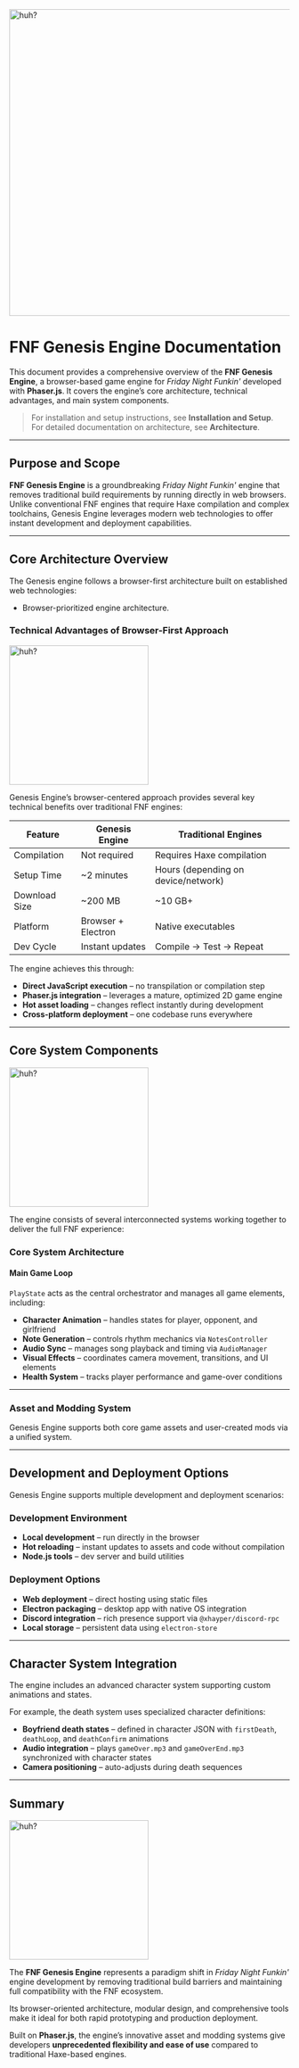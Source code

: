 <img src="https://media.discordapp.net/attachments/1380940864842629281/1382145077484458024/108_sin_titulo_20250610184943.png?ex=684b67e9&is=684a1669&hm=cfe295ea3f14fa2eb59c46c8e432a0bf27648f770ad9e3d93aa8e5fd4ee2b8bc&=&format=webp&quality=lossless&width=926&height=927" width="550" alt="huh?">

# FNF Genesis Engine Documentation

This document provides a comprehensive overview of the **FNF Genesis Engine**, a browser-based game engine for *Friday Night Funkin'* developed with **Phaser.js**. It covers the engine’s core architecture, technical advantages, and main system components.

> For installation and setup instructions, see **Installation and Setup**.  
> For detailed documentation on architecture, see **Architecture**.

---

## Purpose and Scope

**FNF Genesis Engine** is a groundbreaking *Friday Night Funkin'* engine that removes traditional build requirements by running directly in web browsers.  
Unlike conventional FNF engines that require Haxe compilation and complex toolchains, Genesis Engine leverages modern web technologies to offer instant development and deployment capabilities.

---

## Core Architecture Overview

The Genesis engine follows a browser-first architecture built on established web technologies:

- Browser-prioritized engine architecture.

### Technical Advantages of Browser-First Approach

<img src="https://i.pinimg.com/originals/05/48/dd/0548dd4afa665874c0c568fe5c189bda.gif" width="250" alt="huh?">

Genesis Engine’s browser-centered approach provides several key technical benefits over traditional FNF engines:

| Feature                 | Genesis Engine                 | Traditional Engines                    |
|------------------------|--------------------------------|----------------------------------------|
| Compilation            | Not required                   | Requires Haxe compilation              |
| Setup Time             | ~2 minutes                     | Hours (depending on device/network)    |
| Download Size          | ~200 MB                        | ~10 GB+                                |
| Platform               | Browser + Electron             | Native executables                     |
| Dev Cycle              | Instant updates                | Compile → Test → Repeat                |

The engine achieves this through:

- **Direct JavaScript execution** – no transpilation or compilation step  
- **Phaser.js integration** – leverages a mature, optimized 2D game engine  
- **Hot asset loading** – changes reflect instantly during development  
- **Cross-platform deployment** – one codebase runs everywhere

---

## Core System Components

<img src="https://i.pinimg.com/originals/d8/84/e5/d884e5f19391c9347693b94125b9d39d.gif" width="250" alt="huh?">

The engine consists of several interconnected systems working together to deliver the full FNF experience:

### Core System Architecture

#### Main Game Loop

`PlayState` acts as the central orchestrator and manages all game elements, including:

- **Character Animation** – handles states for player, opponent, and girlfriend  
- **Note Generation** – controls rhythm mechanics via `NotesController`  
- **Audio Sync** – manages song playback and timing via `AudioManager`  
- **Visual Effects** – coordinates camera movement, transitions, and UI elements  
- **Health System** – tracks player performance and game-over conditions

---

### Asset and Modding System

Genesis Engine supports both core game assets and user-created mods via a unified system.

---

## Development and Deployment Options

Genesis Engine supports multiple development and deployment scenarios:

### Development Environment

- **Local development** – run directly in the browser  
- **Hot reloading** – instant updates to assets and code without compilation  
- **Node.js tools** – dev server and build utilities

### Deployment Options

- **Web deployment** – direct hosting using static files  
- **Electron packaging** – desktop app with native OS integration  
- **Discord integration** – rich presence support via `@xhayper/discord-rpc`  
- **Local storage** – persistent data using `electron-store`

---

## Character System Integration

The engine includes an advanced character system supporting custom animations and states.

For example, the death system uses specialized character definitions:

- **Boyfriend death states** – defined in character JSON with `firstDeath`, `deathLoop`, and `deathConfirm` animations  
- **Audio integration** – plays `gameOver.mp3` and `gameOverEnd.mp3` synchronized with character states  
- **Camera positioning** – auto-adjusts during death sequences

---

## Summary

<img src="https://i.pinimg.com/originals/c0/89/ad/c089ad6f6a54c6c5d66e9180ce96b6d3.gif" width="250" alt="huh?">

The **FNF Genesis Engine** represents a paradigm shift in *Friday Night Funkin'* engine development by removing traditional build barriers and maintaining full compatibility with the FNF ecosystem.

Its browser-oriented architecture, modular design, and comprehensive tools make it ideal for both rapid prototyping and production deployment.

Built on **Phaser.js**, the engine’s innovative asset and modding systems give developers **unprecedented flexibility and ease of use** compared to traditional Haxe-based engines.
